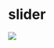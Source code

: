 # slider

<img src="// https://res.cloudinary.com/dbu3ntrbw/image/upload/v1656689576/Capture_d_e%CC%81cran_2022-07-01_a%CC%80_17.32.43_wuuqxo.png">
